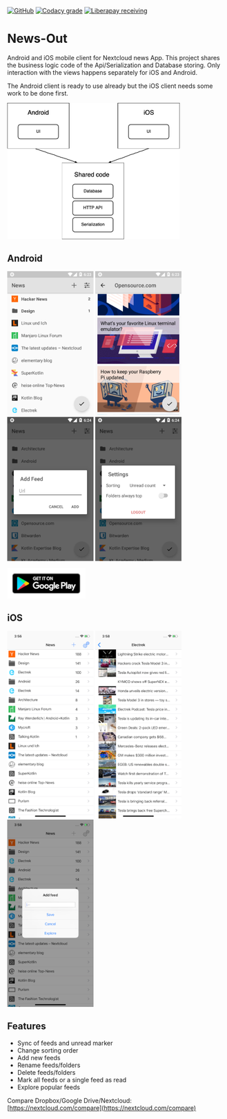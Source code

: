 [![GitHub](https://img.shields.io/github/license/SimonSchubert/NewsOut.svg)](https://www.apache.org/licenses/LICENSE-2.0)
[![Codacy grade](https://img.shields.io/codacy/grade/86f6598a08a1476585b3b7dda5598360.svg)](https://app.codacy.com/project/sschubert89/LinuxCommandBibliotheca/dashboard)
[![Liberapay receiving](https://img.shields.io/liberapay/receives/arnald.svg)](https://liberapay.com/arnald/donate)

# News-Out

Android and iOS mobile client for Nextcloud news App. This project shares the business logic code of the Api/Serialization and Database storing. Only interaction with the views happens separately for iOS and Android.

The Android client is ready to use already but the iOS client needs some work to be done first.

<img src="https://raw.githubusercontent.com/SimonSchubert/NewsOut/master/art/project_structure.png" width="400">


## Android

<img src="https://raw.githubusercontent.com/SimonSchubert/NewsOut/master/art/screen_android_01.png" width="200"> <img src="https://raw.githubusercontent.com/SimonSchubert/NewsOut/master/art/screen_android_02.png" width="200"> <img src="https://raw.githubusercontent.com/SimonSchubert/NewsOut/master/art/screen_android_03.png" width="200"> <img src="https://raw.githubusercontent.com/SimonSchubert/NewsOut/master/art/screen_android_04.png" width="200">

[![Download](https://raw.githubusercontent.com/SimonSchubert/NewsOut/master/art/store_android_badge.png)](https://play.google.com/store/apps/details?id=com.inspiredandroid.newsout)

## iOS

<img src="https://raw.githubusercontent.com/SimonSchubert/NewsOut/master/art/screen_ios_01.png" width="200"> <img src="https://raw.githubusercontent.com/SimonSchubert/NewsOut/master/art/screen_ios_02.png" width="200"> <img src="https://raw.githubusercontent.com/SimonSchubert/NewsOut/master/art/screen_ios_03.png" width="200">

## Features

  - Sync of feeds and unread marker
  - Change sorting order
  - Add new feeds
  - Rename feeds/folders
  - Delete feeds/folders
  - Mark all feeds or a single feed as read
  - Explore popular feeds

Compare Dropbox/Google Drive/Nextcloud: [https://nextcloud.com/compare](https://nextcloud.com/compare) 
